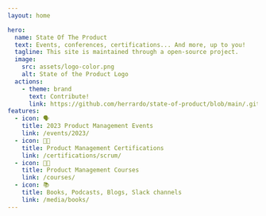 ```yaml
---
layout: home

hero:
  name: State Of The Product
  text: Events, conferences, certifications... And more, up to you!
  tagline: This site is maintained through a open-source project.
  image:
    src: assets/logo-color.png
    alt: State of the Product Logo
  actions:
    - theme: brand
      text: Contribute!
      link: https://github.com/herrardo/state-of-product/blob/main/.github/CONTRIBUTING.md
features:
  - icon: 🗣️
    title: 2023 Product Management Events
    link: /events/2023/
  - icon: 👩‍🎓
    title: Product Management Certifications
    link: /certifications/scrum/
  - icon: 🧑‍🏫
    title: Product Management Courses
    link: /courses/
  - icon: 📚
    title: Books, Podcasts, Blogs, Slack channels
    link: /media/books/
---
```

